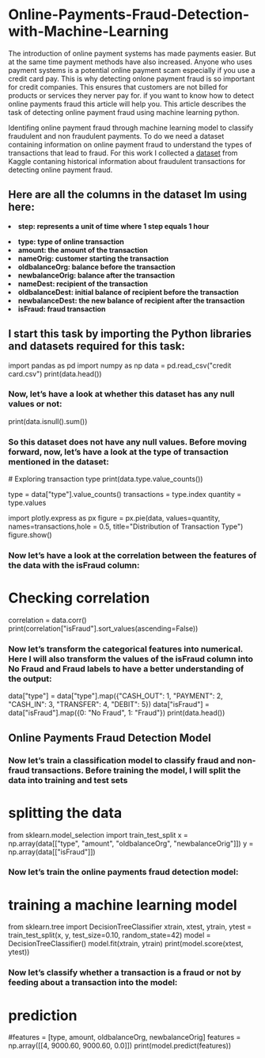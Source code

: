 # Online-Payments-Fraud-Detection-with-Machine-Learning

The introduction of online payment systems has made payments easier. But at the same time payment methods have also increased. Anyone who uses payment systems is a potential online payment scam especially if you use a credit card pay. This is why detecting onlone payment fraud is so important for credit companies. This ensures that customers are not billed for products or services they nerver pay for. if you want to know how to detect online payments fraud this article will help you. This article describes the task of detecting online payment fraud using machine learning python.

Identifing online payment fraud through machine learning model to classify fraudulent and non fraudulent payments. To do we need a dataset containing information on online payment fraud to understand the types of transactions that lead to fraud. For this work I collected a <a href="https://www.kaggle.com/ealaxi/paysim1/download">dataset</a> from Kaggle contaning historical information about fraudulent transactions for detecting online payment fraud.
<h2>Here are all the columns in the dataset Im using here:</h2>

<b><li>step: represents a unit of time where 1 step equals 1 hour</li>
<li>type: type of online transaction</li>
<li>amount: the amount of the transaction</li>
<li>nameOrig: customer starting the transaction</li>
<li>oldbalanceOrg: balance before the transaction</li>
<li>newbalanceOrig: balance after the transaction</li>
<li>nameDest: recipient of the transaction</li>
<li>oldbalanceDest: initial balance of recipient before the transaction</li>
<li>newbalanceDest: the new balance of recipient after the transaction</li>
<li>isFraud: fraud transaction</li></b>


<h2>I start this task by importing the Python libraries and datasets required for this task:</h2>
import pandas as pd
import numpy as np
data = pd.read_csv("credit card.csv")
print(data.head())
   
<h3>Now, let’s have a look at whether this dataset has any null values or not:</h3>
print(data.isnull().sum())

<h3>So this dataset does not have any null values. Before moving forward, now, let’s have a look at the type of transaction mentioned in the dataset:</h3>
# Exploring transaction type
print(data.type.value_counts())
  
type = data["type"].value_counts()
transactions = type.index
quantity = type.values

import plotly.express as px
figure = px.pie(data, 
             values=quantity, 
             names=transactions,hole = 0.5, 
             title="Distribution of Transaction Type")
figure.show()

<h3>Now let’s have a look at the correlation between the features of the data with the isFraud column:</h3>

# Checking correlation
correlation = data.corr()
print(correlation["isFraud"].sort_values(ascending=False))

<h3>Now let’s transform the categorical features into numerical. Here I will also transform the values of the isFraud column into No Fraud and Fraud labels to have a better understanding of the output:</h3>

data["type"] = data["type"].map({"CASH_OUT": 1, "PAYMENT": 2, 
                                 "CASH_IN": 3, "TRANSFER": 4,
                                 "DEBIT": 5})
data["isFraud"] = data["isFraud"].map({0: "No Fraud", 1: "Fraud"})
print(data.head())

<h2>Online Payments Fraud Detection Model</h2>
<h3>Now let’s train a classification model to classify fraud and non-fraud transactions. Before training the model, I will split the data into training and test sets</h3>

# splitting the data
from sklearn.model_selection import train_test_split
x = np.array(data[["type", "amount", "oldbalanceOrg", "newbalanceOrig"]])
y = np.array(data[["isFraud"]])

<h3>Now let’s train the online payments fraud detection model:</h3>

# training a machine learning model
from sklearn.tree import DecisionTreeClassifier
xtrain, xtest, ytrain, ytest = train_test_split(x, y, test_size=0.10, random_state=42)
model = DecisionTreeClassifier()
model.fit(xtrain, ytrain)
print(model.score(xtest, ytest))

<h3>Now let’s classify whether a transaction is a fraud or not by feeding about a transaction into the model:</h3>

# prediction
#features = [type, amount, oldbalanceOrg, newbalanceOrig]
features = np.array([[4, 9000.60, 9000.60, 0.0]])
print(model.predict(features))




   

